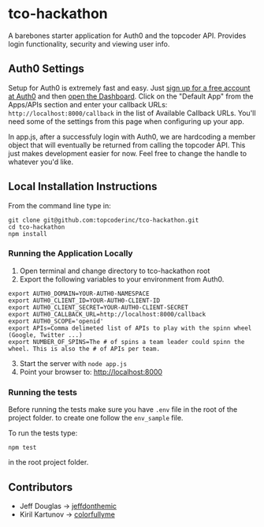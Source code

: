 # tco-hackathon

A barebones starter application for Auth0 and the topcoder API. Provides login functionality, security and viewing user info.

## Auth0 Settings

Setup for Auth0 is extremely fast and easy. Just [sign up for a free account at Auth0](https://auth0.com/) and then [open the Dashboard](https://manage.auth0.com). Click on the "Default App" from the Apps/APIs section and enter your callback URLs: `http://localhost:8000/callback` in the list of Available Callback URLs. You'll need some of the settings from this page when configuring up your app.

In app.js, after a successfuly login with Auth0, we are hardcoding a member object that will eventually be
returned from calling the topcoder API. This just makes development easier for now. Feel free to change 
the handle to whatever you'd like.

## Local Installation Instructions

From the command line type in:

```
git clone git@github.com:topcoderinc/tco-hackathon.git
cd tco-hackathon
npm install
```

### Running the Application Locally

  1. Open terminal and change directory to tco-hackathon root
  2. Export the following variables to your environment from Auth0.

  ```
  export AUTH0_DOMAIN=YOUR-AUTH0-NAMESPACE
  export AUTH0_CLIENT_ID=YOUR-AUTH0-CLIENT-ID
  export AUTH0_CLIENT_SECRET=YOUR-AUTH0-CLIENT-SECRET
  export AUTH0_CALLBACK_URL=http://localhost:8000/callback
  export AUTH0_SCOPE='openid'
  export APIs=Comma delimeted list of APIs to play with the spinn wheel (Google, Twitter ...)
  export NUMBER_OF_SPINS=The # of spins a team leader could spinn the wheel. This is also the # of APIs per team.
  ```
  3. Start the server with `node app.js`
  4. Point your browser to: [http://localhost:8000](http://localhost:8000)
  
### Running the tests
Before running the tests make sure you have `.env` file in the root of the project folder. to create one follow the `env_sample` file.

To run the tests type:

`npm test`

in the root project folder.

## Contributors
* Jeff Douglas -> [jeffdonthemic](https://github.com/jeffdonthemic)
* Kiril Kartunov -> [colorfullyme](https://github.com/ColorfullyMe)

